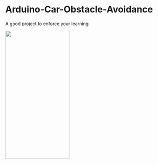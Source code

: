 # Arduino-Car-Obstacle-Avoidance
A good project to enforce your learning

<img src=![ebf85aa9-a265-48ab-a006-f497a027e2c4](https://github.com/MennahMabrouk/Arduino-Car-Obstacle-Avoidance/assets/101124995/a5bb9d90-a47d-4da5-9d08-55eeedad4b86) width="200" height="400" />

